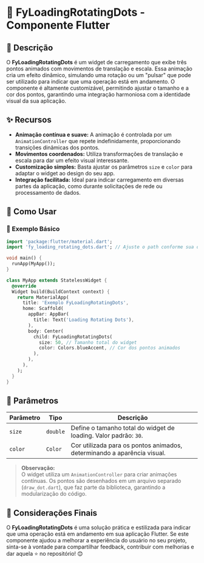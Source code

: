 # 📌 FyLoadingRotatingDots - Componente Flutter

## 📖 Descrição

O **FyLoadingRotatingDots** é um widget de carregamento que exibe três pontos animados com movimentos de translação e escala. Essa animação cria um efeito dinâmico, simulando uma rotação ou um "pulsar" que pode ser utilizado para indicar que uma operação está em andamento. O componente é altamente customizável, permitindo ajustar o tamanho e a cor dos pontos, garantindo uma integração harmoniosa com a identidade visual da sua aplicação.

## ✨ Recursos

- **Animação contínua e suave:** A animação é controlada por um `AnimationController` que repete indefinidamente, proporcionando transições dinâmicas dos pontos.
- **Movimentos coordenados:** Utiliza transformações de translação e escala para dar um efeito visual interessante.
- **Customização simples:** Basta ajustar os parâmetros `size` e `color` para adaptar o widget ao design do seu app.
- **Integração facilitada:** Ideal para indicar carregamento em diversas partes da aplicação, como durante solicitações de rede ou processamento de dados.

## 🚀 Como Usar

### 📌 Exemplo Básico

```dart
import 'package:flutter/material.dart';
import 'fy_loading_rotating_dots.dart'; // Ajuste o path conforme sua organização de arquivos

void main() {
  runApp(MyApp());
}

class MyApp extends StatelessWidget {
  @override
  Widget build(BuildContext context) {
    return MaterialApp(
      title: 'Exemplo FyLoadingRotatingDots',
      home: Scaffold(
        appBar: AppBar(
          title: Text('Loading Rotating Dots'),
        ),
        body: Center(
          child: FyLoadingRotatingDots(
            size: 50, // Tamanho total do widget
            color: Colors.blueAccent, // Cor dos pontos animados
          ),
        ),
      ),
    );
  }
}
```

## 🔧 Parâmetros

| Parâmetro | Tipo     | Descrição                                                               |
| --------- | -------- | ----------------------------------------------------------------------- |
| `size`    | `double` | Define o tamanho total do widget de loading. Valor padrão: `30`.        |
| `color`   | `Color`  | Cor utilizada para os pontos animados, determinando a aparência visual. |

> **Observação:**  
> O widget utiliza um `AnimationController` para criar animações contínuas. Os pontos são desenhados em um arquivo separado (`draw_dot.dart`), que faz parte da biblioteca, garantindo a modularização do código.

## 📌 Considerações Finais

O **FyLoadingRotatingDots** é uma solução prática e estilizada para indicar que uma operação está em andamento em sua aplicação Flutter. Se este componente ajudou a melhorar a experiência do usuário no seu projeto, sinta-se à vontade para compartilhar feedback, contribuir com melhorias e dar aquela ⭐ no repositório! 😊
